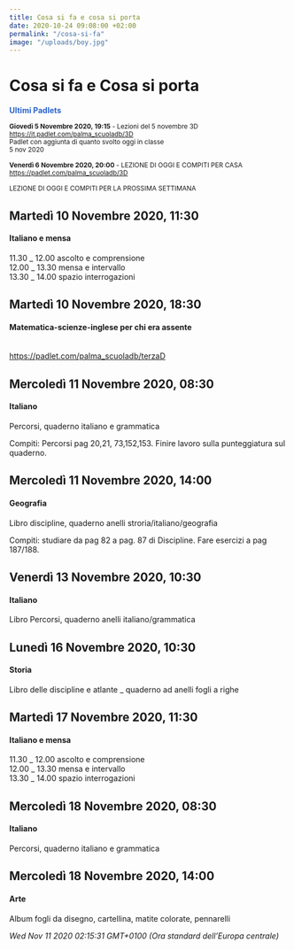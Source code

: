 ```yaml
---
title: Cosa si fa e cosa si porta
date: 2020-10-24 09:08:00 +02:00
permalink: "/cosa-si-fa"
image: "/uploads/boy.jpg"
---
```


# Cosa si fa e Cosa si porta
<span style="color:#2B65CF">__Ultimi Padlets__</span> 

<sup>__Giovedì 5 Novembre 2020, 19:15__ - Lezioni del 5 novembre 3D
<br><a href="https://it.padlet.com/palma_scuoladb/3D" id="ow843" __is_owner="true">https://it.padlet.com/palma_scuoladb/3D</a><br>Padlet con aggiunta di quanto svolto oggi in classe<br>5 nov 2020  </sup>

<sup>__Venerdì 6 Novembre 2020, 20:00__ - LEZIONE DI OGGI E COMPITI PER CASA
<br><a href="https://padlet.com/palma_scuoladb/3D" id="ow570" __is_owner="true">https://padlet.com/palma_scuoladb/3D</a><br><br>LEZIONE DI OGGI E COMPITI PER LA PROSSIMA SETTIMANA  </sup>

## Martedì 10 Novembre 2020, 11:30
#### Italiano e mensa
11.30 _ 12.00 ascolto e comprensione   
12.00 _ 13.30 mensa e intervallo  
13.30 _ 14.00 spazio interrogazioni  
## Martedì 10 Novembre 2020, 18:30
#### Matematica-scienze-inglese per chi era assente
<br><a href="https://padlet.com/palma_scuoladb/terzaD" id="ow559" __is_owner="true">https://padlet.com/palma_scuoladb/terzaD</a>  
## Mercoledì 11 Novembre 2020, 08:30
#### Italiano
Percorsi, quaderno italiano e grammatica  
  
Compiti: Percorsi pag 20,21, 73,152,153. Finire lavoro sulla punteggiatura sul quaderno.  
## Mercoledì 11 Novembre 2020, 14:00
#### Geografia
Libro discipline, quaderno anelli stroria/italiano/geografia  
  
Compiti: studiare da pag 82 a pag. 87 di Discipline. Fare esercizi a pag 187/188.  
## Venerdì 13 Novembre 2020, 10:30
#### Italiano
Libro Percorsi, quaderno anelli italiano/grammatica  
## Lunedì 16 Novembre 2020, 10:30
#### Storia
Libro delle discipline e atlante _ quaderno ad anelli fogli a righe  
## Martedì 17 Novembre 2020, 11:30
#### Italiano e mensa
11.30 _ 12.00 ascolto e comprensione   
12.00 _ 13.30 mensa e intervallo  
13.30 _ 14.00 spazio interrogazioni  
## Mercoledì 18 Novembre 2020, 08:30
#### Italiano
Percorsi, quaderno italiano e grammatica  
## Mercoledì 18 Novembre 2020, 14:00
#### Arte
Album fogli da disegno, cartellina, matite colorate, pennarelli  

_Wed Nov 11 2020 02:15:31 GMT+0100 (Ora standard dell’Europa centrale)_
